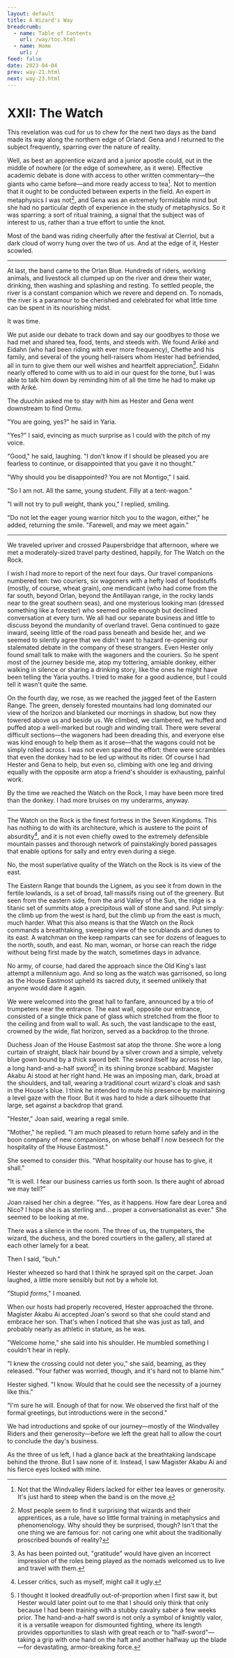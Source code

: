```yaml
---
layout: default
title: A Wizard's Way
breadcrumb:
  - name: Table of Contents
    url: /way/toc.html
  - name: Home
    url: /
feed: false
date: 2023-04-04
prev: way-21.html
next: way-23.html
---
```


# XXII: The Watch

This revelation was cud for us to chew for the next two days as the band made its way along the northern edge of Orland. Gena and I returned to the subject frequently, sparring over the nature of reality.

Well, as best an apprentice wizard and a junior apostle could, out in the middle of nowhere (or the edge of somewhere, as it were). Effective academic debate is done with access to other written commentary—the giants who came before—and more ready access to tea[^tea]. Not to mention that it ought to be conducted between experts in the field. An expert in metaphysics I was not[^metaphysics], and Gena was an extremely formidable mind but she had no particular depth of experience in the study of metaphysics. So it was sparring: a sort of ritual training, a signal that the subject was of interest to us, rather than a true effort to untie the knot.

[^tea]: Not that the Windvalley Riders lacked for either tea leaves or generosity. It's just hard to steep when the band is on the move.

[^metaphysics]: Most people seem to find it surprising that wizards and their apprentices, as a rule, have so little formal training in metaphysics and phenomenology. Why should they be surprised, though? Isn't that the one thing we are famous for: not caring one whit about the traditionally proscribed bounds of reality?

Most of the band was riding cheerfully after the festival at Clerriol, but a dark cloud of worry hung over the two of us. And at the edge of it, Hester scowled.

---

At last, the band came to the Orlan Blue. Hundreds of riders, working animals, and livestock all clumped up on the river and drew their water, drinking, then washing and splashing and resting. To settled people, the river is a constant companion which we revere and depend on. To nomads, the river is a paramour to be cherished and celebrated for what little time can be spent in its nourishing midst.

It was time.

We put aside our debate to track down and say our goodbyes to those we had met and shared tea, food, tents, and steeds with. We found Ariké and Eidahn (who had been riding with ever more frequency), Chethe and his family, and several of the young hell-raisers whom Hester had befriended, all in turn to give them our well wishes and heartfelt appreciation[^appreciation]. Eidahn nearly offered to come with us to aid in our quest for the tome, but I was able to talk him down by reminding him of all the time he had to make up with Ariké.

[^appreciation]: As has been pointed out, "gratitude" would have given an incorrect impression of the roles being played as the nomads welcomed us to live and travel with them.

The _duuchin_ asked me to stay with him as Hester and Gena went downstream to find Ormu.

"You are going, yes?" he said in Yaria.

"Yes?" I said, evincing as much surprise as I could with the pitch of my voice.

"Good," he said, laughing. "I don't know if I should be pleased you are fearless to continue, or disappointed that you gave it no thought."

"Why should you be disappointed? You are not Montigo," I said.

"So I am not. All the same, young student. Filly at a tent-wagon."

"I will not try to pull weight, thank you," I replied, smiling.

"Do not let the eager young warrior hitch you to the wagon, either," he added, returning the smile. "Farewell, and may we meet again."

---

We traveled upriver and crossed Paupersbridge that afternoon, where we met a moderately-sized travel party destined, happily, for The Watch on the Rock.

I wish I had more to report of the next four days. Our travel companions numbered ten: two couriers, six wagoners with a hefty load of foodstuffs (mostly, of course, wheat grain), one mendicant (who had come from the far south, beyond Orlan, beyond the Antillayan range, in the rocky lands near to the great southern seas), and one mysterious looking man (dressed something like a forester) who seemed polite enough but declined conversation at every turn. We all had our separate business and little to discuss beyond the mundanity of overland travel. Gena continued to gaze inward, seeing little of the road pass beneath and beside her, and we seemed to silently agree that we didn't want to hazard re-opening our stalemated debate in the company of these strangers. Even Hester only found small talk to make with the wagoners and the couriers. So he spent most of the journey beside me, atop my tottering, amiable donkey, either walking in silence or sharing a drinking story, like the ones he might have been telling the Yaria youths. I tried to make for a good audience, but I could tell it wasn't quite the same.

On the fourth day, we rose, as we reached the jagged feet of the Eastern Range. The green, densely forested mountains had long dominated our view of the horizon and blanketed our mornings in shadow, but now they towered above us and beside us. We climbed, we clambered, we huffed and puffed atop a well-marked but rough and winding trail. There were several difficult sections—the wagoners had been dreading this, and everyone else was kind enough to help them as it arose—that the wagons could not be simply rolled across. I was not even spared the effort: there were scrambles that even the donkey had to be led up without its rider. Of course I had Hester and Gena to help, but even so, climbing with one leg and driving equally with the opposite arm atop a friend's shoulder is exhausting, painful work.

By the time we reached the Watch on the Rock, I may have been more tired than the donkey. I had more bruises on my underarms, anyway.

---

The Watch on the Rock is the finest fortress in the Seven Kingdoms. This has nothing to do with its architecture, which is austere to the point of absurdity[^austere], and it is not even chiefly owed to the extremely defensible mountain passes and thorough network of painstakingly bored passages that enable options for sally and entry even during a siege.

[^austere]: Lesser critics, such as myself, might call it ugly.

No, the most superlative quality of the Watch on the Rock is its view of the east.

The Eastern Range that bounds the Lignem, as you see it from down in the fertile lowlands, is a set of broad, tall massifs rising out of the greenery. But seen from the eastern side, from the arid Valley of the Sun, the ridge is a titanic set of summits atop a precipitous wall of stone and sand. Put simply: the climb up from the west is hard, but the climb up from the east is much, much harder. What this also means is that the Watch on the Rock commands a breathtaking, sweeping view of the scrublands and dunes to its east. A watchman on the keep ramparts can see for dozens of leagues to the north, south, and east. No man, woman, or horse can reach the ridge without being first made by the watch, sometimes days in advance.

No army, of course, had dared the approach since the Old King's last attempt a millennium ago. And so long as the watch was garrisoned, so long as the House Eastmost upheld its sacred duty, it seemed unlikely that anyone would dare it again.

We were welcomed into the great hall to fanfare, announced by a trio of trumpeters near the entrance. The east wall, opposite our entrance, consisted of a single thick pane of glass which stretched from the floor to the ceiling and from wall to wall. As such, the vast landscape to the east, crowned by the wide, flat horizon, served as a backdrop to the throne.

Duchess Joan of the House Eastmost sat atop the throne. She wore a long curtain of straight, black hair bound by a silver crown and a simple, velvety blue gown bound by a thick sword belt. The sword itself lay across her lap, a long hand-and-a-half sword[^bastard] in its shining bronze scabbard. Magister Akabu Ai stood at her right hand. He was an imposing man, dark, broad at the shoulders, and tall, wearing a traditional court wizard's cloak and sash in the House's blue. I think he intended to mute his presence by maintaining a level gaze with the floor. But it was hard to hide a dark silhouette that large, set against a backdrop that grand.

[^bastard]: I thought it looked dreadfully out-of-proportion when I first saw it, but Hester would later point out to me that I should only think that only because I had been training with a stubby cavalry saber a few weeks prior. The hand-and-a-half sword is not only a symbol of knightly valor, it is a versatile weapon for dismounted fighting, where its length provides opportunities to slash with great reach or to "half-sword"—taking a grip with one hand on the haft and another halfway up the blade—for devastating, armor-breaking force.

"Hester," Joan said, wearing a regal smile.

"Mother," he replied. "I am much pleased to return home safely and in the boon company of new companions, on whose behalf I now beseech for the hospitality of the House Eastmost."

She seemed to consider this. "What hospitality our house has to give, it shall."

"It is well. I fear our business carries us forth soon. Is there aught of abroad we may tell?"

Joan raised her chin a degree. "Yes, as it happens. How fare dear Lorea and Nico? I hope she is as sterling and... proper a conversationalist as ever." She seemed to be looking at me.

There was a silence in the room. The three of us, the trumpeters, the wizard, the duchess, and the bored courtiers in the gallery, all stared at each other lamely for a beat.

Then I said, "buh."

Hester wheezed so hard that I think he sprayed spit on the carpet. Joan laughed, a little more sensibly but not by a whole lot.

"Stupid _forms_," I moaned.

When our hosts had properly recovered, Hester approached the throne. Magister Akabu Ai accepted Joan's sword so that she could stand and embrace her son. That's when I noticed that she was just as tall, and probably nearly as athletic in stature, as he was.

"Welcome home," she said into his shoulder. He mumbled something I couldn't hear in reply.

"I knew the crossing could not deter you," she said, beaming, as they released. "Your father was worried, though, and it's hard not to blame him."

Hester sighed. "I know. Would that he could see the necessity of a journey like this."

"I'm sure he will. Enough of that for now. We observed the first half of the formal greetings, but introductions were in the second."

We had introductions and spoke of our journey—mostly of the Windvalley Riders and their generosity—before we left the great hall to allow the court to conclude the day's business.

As the three of us left, I had a glance back at the breathtaking landscape behind the throne. But I saw none of it. Instead, I saw Magister Akabu Ai and his fierce eyes locked with mine.

